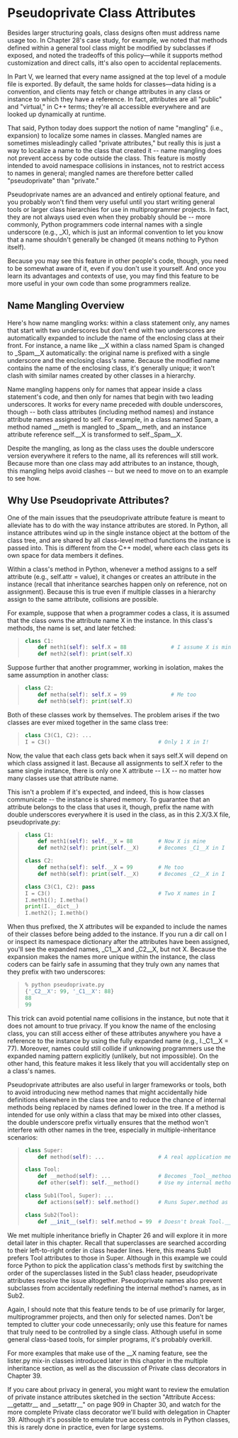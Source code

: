 # Pseudoprivate Class Attributes
Besides larger structuring goals, class designs often must address name usage too. In Chapter 28's case study, for example, we noted that methods defined within a general tool class might be modified by subclasses if exposed, and noted the tradeoffs of this policy—while it supports method customization and direct calls, itt's also open to accidental replacements.

In Part V, we learned that every name assigned at the top level of a module file is exported. By default, the same holds for classes—data hiding is a convention, and  clients may fetch or change attributes in any class or instance to which they have a reference. In fact, attributes are all "public" and "virtual," in C++ terms; they're all accessible everywhere and are looked up dynamically at runtime.

That said, Python today does support the notion of name "mangling" (i.e., expansion) to localize some names in classes. Mangled names are sometimes misleadingly called "private attributes," but really this is just a way to localize a name to the class that created it -- name mangling does not prevent access by code outside the class.  This feature is mostly intended to avoid namespace collisions in instances, not to restrict access to names in general; mangled names are therefore better called "pseudoprivate" than "private."

Pseudoprivate names are an advanced and entirely optional feature, and you probably won't find them very useful until you start writing general tools or larger class hierarchies for use in multiprogrammer projects. In fact, they are not always used even when they probably should be -- more commonly, Python programmers code internal names with a single underscore (e.g., \_X), which is just an informal convention to let you know that a name shouldn't generally be changed (it means nothing to Python itself).

Because you may see this feature in other people's code, though, you need to be somewhat aware of it, even if you don't use it yourself. And once you learn its advantages and contexts of use, you may find this feature to be more useful in your own code than some programmers realize.

## Name Mangling Overview
Here's how name mangling works: within a class statement only, any names that start with two underscores but don't end with two underscores are automatically expanded to include the name of the enclosing class at their front. For instance, a name like \_\_X within a class named Spam is changed to \_Spam\_\_X automatically: the original name is prefixed with a single underscore and the enclosing class's name. Because the modified name contains the name of the enclosing class, it's generally unique; it won't clash with similar names created by other classes in a hierarchy.

Name mangling happens only for names that appear inside a class statement's code, and then only for names that begin with two leading underscores. It works for every name preceded with double underscores, though -- both class attributes (including method names) and instance attribute names assigned to self. For example, in a class named Spam, a method named \_\_meth is mangled to \_Spam\_\_meth, and an instance attribute reference self.\_\_X is transformed to self.\_Spam\_\_X.

Despite the mangling, as long as the class uses the double underscore version everywhere it refers to the name, all its references will still work. Because more than one class may add attributes to an instance, though, this mangling helps avoid clashes -- but we  need to move on to an example to see how.

## Why Use Pseudoprivate Attributes?
One of the main issues that the pseudoprivate attribute feature is meant to alleviate has to do with the way instance attributes are stored. In Python, all instance attributes wind up in the single instance object at the bottom of the class tree, and are shared by all class-level method functions the instance is passed into. This is different from the C++ model, where each class gets its own space for data members it defines.

Within a class's method in Python, whenever a method assigns to a self attribute (e.g., self.attr = value), it changes or creates an attribute in the instance (recall that inheritance searches happen only on reference, not on assignment). Because this is true even if multiple classes in a hierarchy assign to the same attribute, collisions are possible.

For example, suppose that when a programmer codes a class, it is assumed that the class owns the attribute name X in the instance. In this class's methods, the name is set, and later fetched:
> ```python
> class C1:
>     def meth1(self): self.X = 88 				# I assume X is mine
>     def meth2(self): print(self.X)
> ```

Suppose further that another programmer, working in isolation, makes the same assumption in another class:
> ```python
> class C2:
>     def metha(self): self.X = 99 				# Me too
>     def methb(self): print(self.X)
> ```

Both of these classes work by themselves. The problem arises if the two classes are ever mixed together in the same class tree:
> ```python
> class C3(C1, C2): ...
> I = C3() 									# Only 1 X in I!
> ```

Now, the value that each class gets back when it says self.X will depend on which class assigned it last.
Because all assignments to self.X refer to the same single instance, there is only one X attribute -- I.X -- no matter how many classes use that attribute name.

This isn't a problem if it's expected, and indeed, this is how classes communicate -- the instance is shared memory.
To guarantee that an attribute belongs to the class that uses it, though, prefix the name with double underscores everywhere it is used in the class, as in this 2.X/3.X file, pseudoprivate.py:
> ```python
> class C1:
>     def meth1(self): self.__X = 88 		# Now X is mine
>     def meth2(self): print(self.__X) 		# Becomes _C1__X in I
> 
> class C2:
>     def metha(self): self.__X = 99 		# Me too
>     def methb(self): print(self.__X) 		# Becomes _C2__X in I
> 
> class C3(C1, C2): pass
> I = C3() 									# Two X names in I
> I.meth1(); I.metha()
> print(I.__dict__)
> I.meth2(); I.methb()
> ```

When thus prefixed, the X attributes will be expanded to include the names of their classes before being added to the instance. If you run a dir call on I or inspect its namespace dictionary after the attributes have been assigned, you'll see the expanded names, \_C1\_\_X and \_C2\_\_X, but not X. Because the expansion makes the names more unique within the instance, the class coders can be fairly safe in assuming that they truly own any names that they prefix with two underscores:
> ```python
> % python pseudoprivate.py
> {'_C2__X': 99, '_C1__X': 88}
> 88
> 99
> ```

This trick can avoid potential name collisions in the instance, but note that it does not amount to true privacy.
If you know the name of the enclosing class, you can still access either of these attributes anywhere you have a reference to the instance by using the fully expanded name (e.g., I.\_C1\_\_X = 77). Moreover, names could still collide if unknowing programmers use the expanded naming pattern explicitly (unlikely, but not impossible). On the other hand, this feature makes it less likely that you will accidentally step on a class's names.

Pseudoprivate attributes are also useful in larger frameworks or tools, both to avoid introducing new method names that might accidentally hide definitions elsewhere in the class tree and to reduce the chance of internal methods being replaced by names defined lower in the tree. If a method is intended for use only within a class that may be mixed into other classes, the double underscore prefix virtually ensures that the method won't interfere with other names in the tree, especially in multiple-inheritance scenarios:
> ```python
> class Super:
>     def method(self): ... 				# A real application method
> 
> class Tool:
>     def __method(self): ... 				# Becomes _Tool__method
>     def other(self): self.__method() 		# Use my internal method
> 
> class Sub1(Tool, Super): ...
> 	  def actions(self): self.method() 		# Runs Super.method as expected
> 
> class Sub2(Tool):
>     def __init__(self): self.method = 99  # Doesn't break Tool.__method
> ```

We met multiple inheritance briefly in Chapter 26 and will explore it in more detail later in this chapter. Recall that superclasses are searched according to their left-to-right order in class header lines. Here, this means Sub1 prefers Tool attributes to those in Super. Although in this example we could force Python to pick the application class's methods first by switching the order of the superclasses listed in the Sub1 class header, pseudoprivate attributes resolve the issue altogether. Pseudoprivate names also prevent subclasses from accidentally redefining the internal method's names, as in Sub2.

Again, I should note that this feature tends to be of use primarily for larger, multiprogrammer projects, and then only for selected names. Don't be tempted to clutter your code unnecessarily; only use this feature for names that truly need to be controlled by a single class. Although useful in some general class-based tools, for simpler programs, it's probably overkill.

For more examples that make use of the \_\_X naming feature, see the lister.py mix-in classes introduced later in this chapter in the multiple inheritance section, as well as the discussion of Private class decorators in Chapter 39.

If you care about privacy in general, you might want to review the emulation of private instance attributes sketched in the section "Attribute Access: \_\_getattr\_\_ and \_\_setattr\_\_" on page 909 in Chapter 30, and watch for the more complete Private class decorator we'll build with delegation in Chapter 39. Although it's possible to emulate true access controls in Python classes, this is rarely done in practice, even for large systems.
